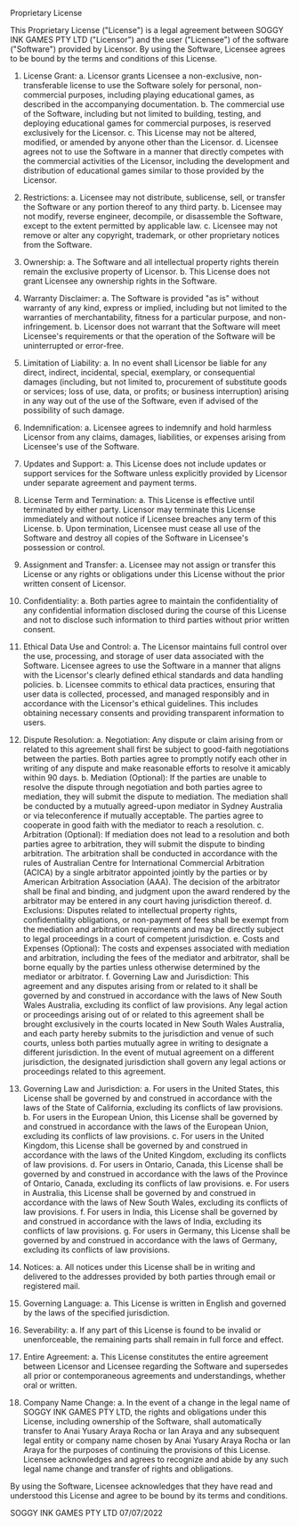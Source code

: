 Proprietary License

This Proprietary License ("License") is a legal agreement between SOGGY INK GAMES PTY LTD ("Licensor") and the user ("Licensee") of the software ("Software") provided by Licensor. By using the Software, Licensee agrees to be bound by the terms and conditions of this License.

1. License Grant:
   a. Licensor grants Licensee a non-exclusive, non-transferable license to use the Software solely for personal, non-commercial purposes, including playing educational games, as described in the accompanying documentation.
   b. The commercial use of the Software, including but not limited to building, testing, and deploying educational games for commercial purposes, is reserved exclusively for the Licensor.
   c. This License may not be altered, modified, or amended by anyone other than the Licensor.
   d. Licensee agrees not to use the Software in a manner that directly competes with the commercial activities of the Licensor, including the development and distribution of educational games similar to those provided by the Licensor.

2. Restrictions:
   a. Licensee may not distribute, sublicense, sell, or transfer the Software or any portion thereof to any third party.
   b. Licensee may not modify, reverse engineer, decompile, or disassemble the Software, except to the extent permitted by applicable law.
   c. Licensee may not remove or alter any copyright, trademark, or other proprietary notices from the Software.

3. Ownership:
   a. The Software and all intellectual property rights therein remain the exclusive property of Licensor.
   b. This License does not grant Licensee any ownership rights in the Software.

4. Warranty Disclaimer:
   a. The Software is provided "as is" without warranty of any kind, express or implied, including but not limited to the warranties of merchantability, fitness for a particular purpose, and non-infringement.
   b. Licensor does not warrant that the Software will meet Licensee's requirements or that the operation of the Software will be uninterrupted or error-free.

5. Limitation of Liability:
   a. In no event shall Licensor be liable for any direct, indirect, incidental, special, exemplary, or consequential damages (including, but not limited to, procurement of substitute goods or services; loss of use, data, or profits; or business interruption) arising in any way out of the use of the Software, even if advised of the possibility of such damage.

6. Indemnification:
   a. Licensee agrees to indemnify and hold harmless Licensor from any claims, damages, liabilities, or expenses arising from Licensee's use of the Software.

7. Updates and Support:
   a. This License does not include updates or support services for the Software unless explicitly provided by Licensor under separate agreement and payment terms.

8. License Term and Termination:
   a. This License is effective until terminated by either party. Licensor may terminate this License immediately and without notice if Licensee breaches any term of this License.
   b. Upon termination, Licensee must cease all use of the Software and destroy all copies of the Software in Licensee's possession or control.

9. Assignment and Transfer:
   a. Licensee may not assign or transfer this License or any rights or obligations under this License without the prior written consent of Licensor.

10. Confidentiality:
    a. Both parties agree to maintain the confidentiality of any confidential information disclosed during the course of this License and not to disclose such information to third parties without prior written consent.

11. Ethical Data Use and Control:
    a. The Licensor maintains full control over the use, processing, and storage of user data associated with the Software. Licensee agrees to use the Software in a manner that aligns with the Licensor's clearly defined ethical standards and data handling policies.
    b. Licensee commits to ethical data practices, ensuring that user data is collected, processed, and managed responsibly and in accordance with the Licensor's ethical guidelines. This includes obtaining necessary consents and providing transparent information to users.

12. Dispute Resolution:
    a. Negotiation: Any dispute or claim arising from or related to this agreement shall first be subject to good-faith negotiations between the parties. Both parties agree to promptly notify each other in writing of any dispute and make reasonable efforts to resolve it amicably within 90 days.
    b. Mediation (Optional): If the parties are unable to resolve the dispute through negotiation and both parties agree to mediation, they will submit the dispute to mediation. The mediation shall be conducted by a mutually agreed-upon mediator in Sydney Australia or via teleconference if mutually acceptable. The parties agree to cooperate in good faith with the mediator to reach a resolution.
    c. Arbitration (Optional): If mediation does not lead to a resolution and both parties agree to arbitration, they will submit the dispute to binding arbitration. The arbitration shall be conducted in accordance with the rules of Australian Centre for International Commercial Arbitration (ACICA) by a single arbitrator appointed jointly by the parties or by American Arbitration Association (AAA). The decision of the arbitrator shall be final and binding, and judgment upon the award rendered by the arbitrator may be entered in any court having jurisdiction thereof.
    d. Exclusions: Disputes related to intellectual property rights, confidentiality obligations, or non-payment of fees shall be exempt from the mediation and arbitration requirements and may be directly subject to legal proceedings in a court of competent jurisdiction.
    e. Costs and Expenses (Optional): The costs and expenses associated with mediation and arbitration, including the fees of the mediator and arbitrator, shall be borne equally by the parties unless otherwise determined by the mediator or arbitrator.
    f. Governing Law and Jurisdiction: This agreement and any disputes arising from or related to it shall be governed by and construed in accordance with the laws of New South Wales Australia, excluding its conflict of law provisions. Any legal action or proceedings arising out of or related to this agreement shall be brought exclusively in the courts located in New South Wales Australia, and each party hereby submits to the jurisdiction and venue of such courts, unless both parties mutually agree in writing to designate a different jurisdiction. In the event of mutual agreement on a different jurisdiction, the designated jurisdiction shall govern any legal actions or proceedings related to this agreement.

13. Governing Law and Jurisdiction:
    a. For users in the United States, this License shall be governed by and construed in accordance with the laws of the State of California, excluding its conflicts of law provisions.
    b. For users in the European Union, this License shall be governed by and construed in accordance with the laws of the European Union, excluding its conflicts of law provisions.
    c. For users in the United Kingdom, this License shall be governed by and construed in accordance with the laws of the United Kingdom, excluding its conflicts of law provisions.
    d. For users in Ontario, Canada, this License shall be governed by and construed in accordance with the laws of the Province of Ontario, Canada, excluding its conflicts of law provisions.
    e. For users in Australia, this License shall be governed by and construed in accordance with the laws of New South Wales, excluding its conflicts of law provisions.
    f. For users in India, this License shall be governed by and construed in accordance with the laws of India, excluding its conflicts of law provisions.
    g. For users in Germany, this License shall be governed by and construed in accordance with the laws of Germany, excluding its conflicts of law provisions.

14. Notices:
    a. All notices under this License shall be in writing and delivered to the addresses provided by both parties through email or registered mail.

15. Governing Language:
    a. This License is written in English and governed by the laws of the specified jurisdiction.

16. Severability:
    a. If any part of this License is found to be invalid or unenforceable, the remaining parts shall remain in full force and effect.

17. Entire Agreement:
    a. This License constitutes the entire agreement between Licensor and Licensee regarding the Software and supersedes all prior or contemporaneous agreements and understandings, whether oral or written.

18. Company Name Change:
    a. In the event of a change in the legal name of SOGGY INK GAMES PTY LTD, the rights and obligations under this License, including ownership of the Software, shall automatically transfer to Anai Yusary Araya Rocha or Ian Araya and any subsequent legal entity or company name chosen by Anai Yusary Araya Rocha or Ian Araya for the purposes of continuing the provisions of this License. Licensee acknowledges and agrees to recognize and abide by any such legal name change and transfer of rights and obligations.

By using the Software, Licensee acknowledges that they have read and understood this License and agree to be bound by its terms and conditions.

SOGGY INK GAMES PTY LTD
07/07/2022
